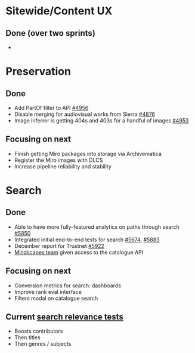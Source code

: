 # Sitewide/Content UX
## Done (over two sprints)
- 

# Preservation 
## Done
-	Add PartOf filter to API [#4956](https://github.com/wellcomecollection/platform/issues/4956)
-	Disable merging for audiovisual works from Sierra [#4876](https://github.com/wellcomecollection/platform/issues/4876)
-	Image inferrer is getting 404s and 403s for a handful of images [#4953](https://github.com/wellcomecollection/platform/issues/4953)


## Focusing on next
-	Finish getting Miro packages into storage via Archivematica
-	Register the Miro images with DLCS
-	Increase pipeline reliability and stability


# Search
## Done
-	Able to have more fully-featured analytics on paths through search [#5850](https://github.com/wellcomecollection/wellcomecollection.org/issues/5850)
-	Integrated initial end-to-end tests for search [#5674](https://github.com/wellcomecollection/wellcomecollection.org/issues/5674), [#5883](https://github.com/wellcomecollection/wellcomecollection.org/pull/5883)
-	December report for Trustnet [#5922](https://github.com/wellcomecollection/wellcomecollection.org/issues/5922)
-	[Mindscapes team](https://wellcome.org/about-us/teams/international-cultural-programmes-team) given access to the catalogue API

## Focusing on next
-	Conversion metrics for search: dashboards
-	Improve rank eval interface
-	Filters modal on catalogue search

## Current [search relevance tests](https://docs.wellcomecollection.org/catalogue/search/tests)
- Boosts contributors
- Then titles
- Then genres / subjects
